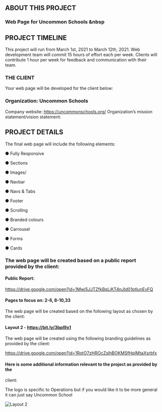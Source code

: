 ## ABOUT THIS PROJECT

### Web Page for Uncommon Schools &nbsp


## PROJECT TIMELINE
This project will run from March 1st, 2021 to March 12th, 2021.
Web development team will commit 15 hours of effort each per week.
Clients will contribute 1 hour per week for feedback and communication with
their team.
### THE CLIENT
Your web page will be developed for the client below:
### Organization: Uncommon Schools
Company website: https://uncommonschools.org/
Organization’s mission statement/vision statement: <MissionAndVision>
  
## PROJECT DETAILS

The final web page will include the following elements:

● Fully Responsive

● Sections

● Images/

● Navbar

● Navs & Tabs

● Footer

● Scrolling

● Branded colours

● Carrousel

● Forms

● Cards

### The web page will be created based on a public report provided by the client:

#### Public Report:

https://drive.google.com/open?id=1Mwj5JJTZfkBqLiKT4nJId01ptlunEvFQ

#### Pages to focus on: 2-6, 8-10,33

The web page will be created based on the following layout as chosen by the
client:

#### Layout 2 - https://bit.ly/3bpI9x1

The web page will be created using the following branding guidelines as
provided by the client:

https://drive.google.com/open?id=1RotO7zHROcZslhBOKMSfHpIMtaXsrbfx

#### Here is some additional information relevant to the project as provided by the
client:

The logo is specific to Operations but if you would like it to be more general it
can just say Uncommon School

![Layout 2](https://user-images.githubusercontent.com/46497761/109905912-6778d000-7c54-11eb-9227-551efd4ffc32.jpg)
